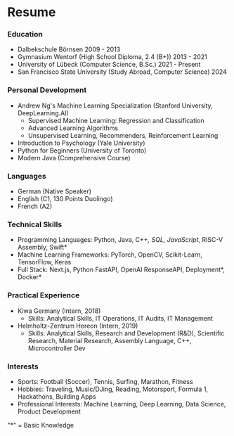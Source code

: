 # Resume

### Education

- Dalbekschule Börnsen 2009 - 2013
- Gymnasium Wentorf (High School Diploma, 2.4 (B+)) 2013 - 2021
- University of Lübeck (Computer Science, B.Sc.) 2021 - Present
- San Francisco State University (Study Abroad, Computer Science) 2024

### Personal Development

- Andrew Ng's Machine Learning Specialization (Stanford University, DeepLearning.AI)
    - Supervised Machine Learning: Regression and Classification
    - Advanced Learning Algorithms
    - Unsupervised Learning, Recommenders, Reinforcement Learning
- Introduction to Psychology (Yale University)
- Python for Beginners (University of Toronto)
- Modern Java (Comprehensive Course)

### Languages

- German (Native Speaker)
- English (C1, 130 Points Duolingo)
- French (A2)

### Technical Skills

- Programming Languages: Python, Java, C++*, SQL, JavaScript*, RISC-V Assembly, Swift*
- Machine Learning Frameworks: PyTorch, OpenCV, Scikit-Learn, TensorFlow, Keras
- Full Stack: Next.js, Python FastAPI, OpenAI ResponseAPI, Deployment*, Docker*

### Practical Experience

- Kiwa Germany (Intern, 2018)
    - Skills: Analytical Skills, IT Operations, IT Audits, IT Management
- Helmholtz-Zentrum Hereon (Intern, 2019)
    - Skills: Analytical Skills, Research and Development (R&D), Scientific Research, Material Research, Assembly Language, C++, Microcontroller Dev

### Interests

- Sports: Football (Soccer), Tennis, Surfing, Marathon, Fitness
- Hobbies: Traveling, Music/DJing, Reading, Motorsport, Formula 1, Hackathons, Building Apps
- Professional Interests: Machine Learning, Deep Learning, Data Science, Product Development

"*" = Basic Knowledge
